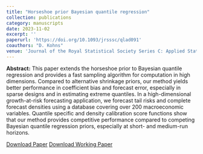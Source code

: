 ```yaml
---
title: "Horseshoe prior Bayesian quantile regression"
collection: publications
category: manuscripts
date: 2023-11-02
excerpt: ''
paperurl: 'https://doi.org/10.1093/jrsssc/qlad091'
coauthors: "D. Kohns"
venue: 'Journal of the Royal Statistical Society Series C: Applied Statistics'
---
```

**Abstract:** This paper extends the horseshoe prior to Bayesian quantile regression and provides a fast sampling algorithm for computation in high dimensions. Compared to alternative shrinkage priors, our method yields better performance in coefficient bias and forecast error, especially in sparse designs and in estimating extreme quantiles. In a high-dimensional growth-at-risk forecasting application, we forecast tail risks and complete forecast densities using a database covering over 200 macroeconomic variables. Quantile specific and density calibration score functions show that our method provides competitive performance compared to competing Bayesian quantile regression priors, especially at short- and medium-run horizons.

[Download Paper](https://doi.org/10.1093/jrsssc/qlad091) [Download Working Paper](https://arxiv.org/abs/2006.07655)

